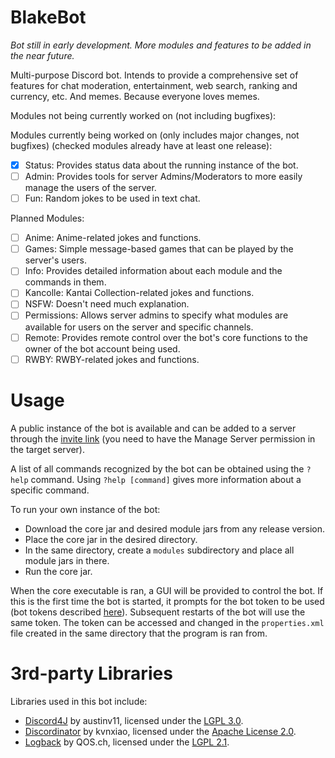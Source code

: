 # BlakeBot

_Bot still in early development. More modules and features to be added in the near future._

Multi-purpose Discord bot.
Intends to provide a comprehensive set of features for chat moderation, entertainment, web search, ranking and currency, etc.
And memes. Because everyone loves memes.

Modules not being currently worked on (not including bugfixes):

Modules currently being worked on (only includes major changes, not bugfixes) (checked modules already have at least one release):

- [x] Status: Provides status data about the running instance of the bot.
- [ ] Admin: Provides tools for server Admins/Moderators to more easily manage the users of the server.
- [ ] Fun: Random jokes to be used in text chat.

Planned Modules:

- [ ] Anime: Anime-related jokes and functions.
- [ ] Games: Simple message-based games that can be played by the server's users.
- [ ] Info: Provides detailed information about each module and the commands in them.
- [ ] Kancolle: Kantai Collection-related jokes and functions.
- [ ] NSFW: Doesn't need much explanation.
- [ ] Permissions: Allows server admins to specify what modules are available for users on the server and specific channels.
- [ ] Remote: Provides remote control over the bot's core functions to the owner of the bot account being used.
- [ ] RWBY: RWBY-related jokes and functions.

# Usage

A public instance of the bot is available and can be added to a server through the [invite link]( https://discordapp.com/oauth2/authorize?client_id=263524182497820673&scope=bot&permissions=305589318) (you need to have the Manage Server permission in the target server).

A list of all commands recognized by the bot can be obtained using the `?help` command. Using `?help [command]` gives more information about a specific command.

To run your own instance of the bot:
- Download the core jar and desired module jars from any release version.
- Place the core jar in the desired directory.
- In the same directory, create a `modules` subdirectory and place all module jars in there.
- Run the core jar.

When the core executable is ran, a GUI will be provided to control the bot. If this is the first time the bot is started, it prompts for the bot token to be used (bot tokens described [here](https://discordapp.com/developers/docs/topics/oauth2#bots)). Subsequent restarts of the bot will use the same token. The token can be accessed and changed in the `properties.xml` file created in the same directory that the program is ran from.

# 3rd-party Libraries

Libraries used in this bot include:

- [Discord4J](https://github.com/austinv11/Discord4J) by austinv11, licensed under the [LGPL 3.0](https://www.gnu.org/licenses/lgpl-3.0.en.html).
- [Discordinator](https://github.com/kvnxiao/Discordinator) by kvnxiao, licensed under the [Apache License 2.0](https://www.apache.org/licenses/LICENSE-2.0).
- [Logback](https://logback.qos.ch/) by QOS.ch, licensed under the [LGPL 2.1](http://www.gnu.org/licenses/old-licenses/lgpl-2.1.html).
